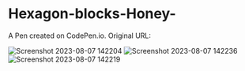 # Hexagon-blocks-Honey-
A Pen created on CodePen.io. Original URL:


![Screenshot 2023-08-07 142204](https://github.com/kunal7216/Hexagon-blocks-Honey-/assets/112888767/eb75bf2b-dd0a-43cd-afb7-58d5a1c22bb2)
![Screenshot 2023-08-07 142236](https://github.com/kunal7216/Hexagon-blocks-Honey-/assets/112888767/dfa56da9-2f09-4a86-b69f-95380e0059a3)
![Screenshot 2023-08-07 142219](https://github.com/kunal7216/Hexagon-blocks-Honey-/assets/112888767/2afab230-c634-4eee-af04-09ddf0d915ed)
